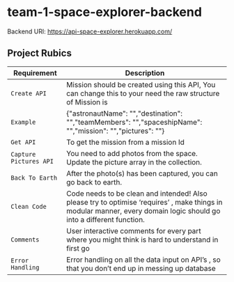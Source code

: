 # team-1-space-explorer-backend

Backend URl: https://api-space-explorer.herokuapp.com/

## Project Rubics
| Requirement | Description |
| --- | --- |
| `Create API` |  Mission should be created using this API, You can change this to your need the raw structure of Mission is|
| `Example`|{"astronautName": "","destination": "","teamMembers": "","spaceshipName": "","mission": "","pictures": ""} |
| `Get API` | To get the mission from a mission Id |
| `Capture Pictures API` | You need to add photos from the space. Update the picture array in the collection.|
| `Back To Earth` | After the photo(s) has been captured, you can go back to earth. |
| `Clean Code` | Code needs to be clean and intended! Also please try to optimise ‘requires’ , make things in modular manner, every domain logic should go into a different function.|
| `Comments` | User interactive comments for every part where you might think is hard to understand in first go |
| `Error Handling` | Error handling on all the data input on API’s , so that you don’t end up in messing up database|
